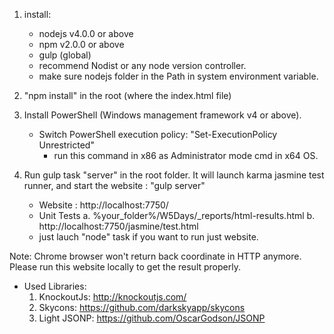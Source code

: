 1. install:
	- nodejs v4.0.0 or above
	- npm v2.0.0 or above
	- gulp (global)
	* recommend Nodist or any node version controller.
	* make sure nodejs folder in the Path in system environment variable.
	
2. "npm install" in the root (where the index.html file)

3. Install PowerShell (Windows management framework v4 or above).
   - Switch PowerShell execution policy: 
	 "Set-ExecutionPolicy Unrestricted"
	 * run this command in x86 as Administrator mode cmd in x64 OS.

4. Run gulp task "server" in the root folder. It will launch karma jasmine test runner, and start the website : "gulp server"
	- Website : http://localhost:7750/
	- Unit Tests
		a. %your_folder%/W5Days/_reports/html-results.html
		b. http://localhost:7750/jasmine/test.html
	* just lauch "node" task if you want to run just website.

Note: Chrome browser won't return back coordinate in HTTP anymore. Please run this website locally to get the result properly. 


- Used Libraries:
  1. KnockoutJs: http://knockoutjs.com/
  2. Skycons: https://github.com/darkskyapp/skycons
  2. Light JSONP: https://github.com/OscarGodson/JSONP
